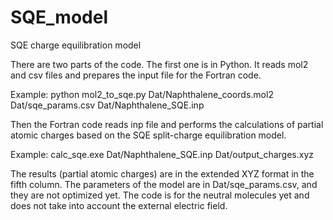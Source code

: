 # SQE_model
SQE charge equilibration model

There are two parts of the code. The first one is in Python. It reads mol2 and csv files and prepares the input file for the Fortran code.

Example:
python mol2_to_sqe.py Dat/Naphthalene_coords.mol2 Dat/sqe_params.csv Dat/Naphthalene_SQE.inp

Then the Fortran code reads inp file and performs the calculations of partial atomic charges based on the SQE split-charge equilibration model.

Example:
calc_sqe.exe Dat/Naphthalene_SQE.inp Dat/output_charges.xyz

The results (partial atomic charges) are in the extended XYZ format in the fifth column.
The parameters of the model are in Dat/sqe_params.csv, and they are not optimized yet.
The code is for the neutral molecules yet and does not take into account the external electric field.
